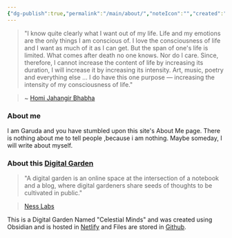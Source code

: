 ```yaml
---
{"dg-publish":true,"permalink":"/main/about/","noteIcon":"","created":"2023-11-07T14:05:55.347+05:30"}
---
```


> "I know quite clearly what I want out of my life. Life and my emotions are the only things I am conscious of. I love the consciousness of life and I want as much of it as I can get. But the span of one's life is limited. What comes after death no one knows. Nor do I care. Since, therefore, I cannot increase the content of life by increasing its duration, I will increase it by increasing its intensity. Art, music, poetry and everything else … I do have this one purpose — increasing the intensity of my consciousness of life."

> ~ [Homi Jahangir Bhabha](https://en.wikiquote.org/wiki/Homi_J._Bhabha)

### About me

I am Garuda and you have stumbled upon this site's About Me page. There is nothing about me to tell people ,because i am nothing. Maybe someday, I will write about myself.

### About this [Digital Garden](https://maggieappleton.com/garden-history)

> "A digital garden is an online space at the intersection of a notebook and a blog, where digital gardeners share seeds of thoughts to be cultivated in public."

> [Ness Labs](https://nesslabs.com/digital-garden-set-up)

This is a Digital Garden Named "Celestial Minds" and was created using Obsidian and is hosted in [Netlify](https://netlify.com) and Files are stored in [Github](github.com). 